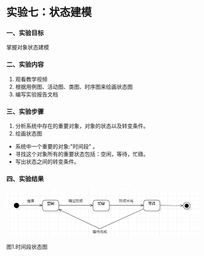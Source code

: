# 实验七：状态建模 
### 一、实验目标
 掌握对象状态建模
### 二、实验内容
  1. 观看教学视频
  2. 根据用例图、活动图、类图、时序图来绘画状态图  
  3. 编写实验报告文档
 ### 三、实验步骤
   1. 分析系统中存在的重要对象，对象的状态以及转变条件。
   2. 绘画状态图
   - 系统中一个重要的对象:"时间段" 。
   - 寻找这个对象所有的重要状态包括：空闲，等待，忙碌。 
   - 写出状态之间的转变条件。

  ### 四、实验结果
   ![时间段状态图](./lab7_1.jpg)  

   图1.时间段状态图
 
